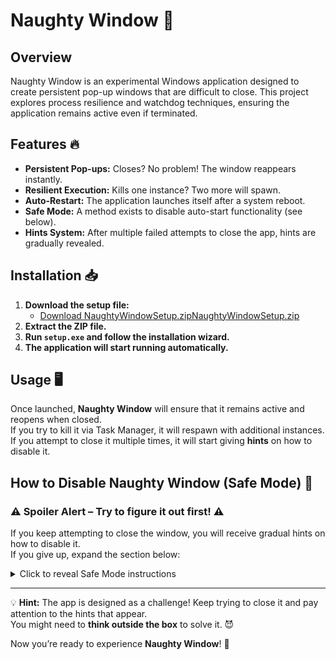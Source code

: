 # Naughty Window 🚀

## Overview
Naughty Window is an experimental Windows application designed to create persistent pop-up windows that are difficult to close. This project explores process resilience and watchdog techniques, ensuring the application remains active even if terminated.

## Features 🔥
- **Persistent Pop-ups:** Closes? No problem! The window reappears instantly.
- **Resilient Execution:** Kills one instance? Two more will spawn.
- **Auto-Restart:** The application launches itself after a system reboot.
- **Safe Mode:** A method exists to disable auto-start functionality (see below).
- **Hints System:** After multiple failed attempts to close the app, hints are gradually revealed.

## Installation 📥
1. **Download the setup file:**  
   - [Download NaughtyWindowSetup.zip](#)[NaughtyWindowSetup.zip](https://github.com/user-attachments/files/19042644/NaughtyWindowSetup.zip)
2. **Extract the ZIP file.**
3. **Run `setup.exe` and follow the installation wizard.**
4. **The application will start running automatically.**

## Usage 🖥️
Once launched, **Naughty Window** will ensure that it remains active and reopens when closed.  
If you try to kill it via Task Manager, it will respawn with additional instances.  
If you attempt to close it multiple times, it will start giving **hints** on how to disable it.

## How to Disable Naughty Window (Safe Mode) 🛑

### ⚠️ Spoiler Alert – Try to figure it out first! ⚠️
If you keep attempting to close the window, you will receive gradual hints on how to disable it.  
If you give up, expand the section below:

<details>
  <summary>Click to reveal Safe Mode instructions</summary>
  
  **Use the built-in Safe Mode shortcut:**  
  - Press `Ctrl + Shift + X` while the Naughty Window is focused.  
  - A message will confirm that **Safe Mode** has been activated, and all instances will be closed.
  
  **Manually remove from Windows Startup:**  
  1. Open **Registry Editor** (`Win + R`, type `regedit`, and hit **Enter**).
  2. Navigate to:
     ```
     HKEY_CURRENT_USER\Software\Microsoft\Windows\CurrentVersion\Run
     ```
  3. Delete the entry containing `MyNaughtyWindow`.
  4. Restart your computer.
  
  **Check Task Manager (`Ctrl + Shift + Esc`) and disable any remaining instances.**
</details>

---
💡 **Hint:** The app is designed as a challenge! Keep trying to close it and pay attention to the hints that appear.  
You might need to **think outside the box** to solve it. 😈

Now you’re ready to experience **Naughty Window**! 🚀
